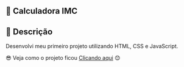 ## 🚀 Calculadora IMC

## 📝 Descrição

Desenvolvi meu primeiro projeto utilizando HTML, CSS e JavaScript.

😎 Veja como o projeto ficou [Clicando aqui](ingridcalculadoraimc.netlify.app) 😊
